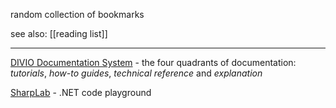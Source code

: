 random collection of bookmarks

see also: [[reading list]]

---

[DIVIO Documentation System](https://documentation.divio.com/) - the four quadrants of documentation: _tutorials_, _how-to guides_, _technical reference_ and _explanation_

[SharpLab](https://sharplab.io/) - .NET code playground
